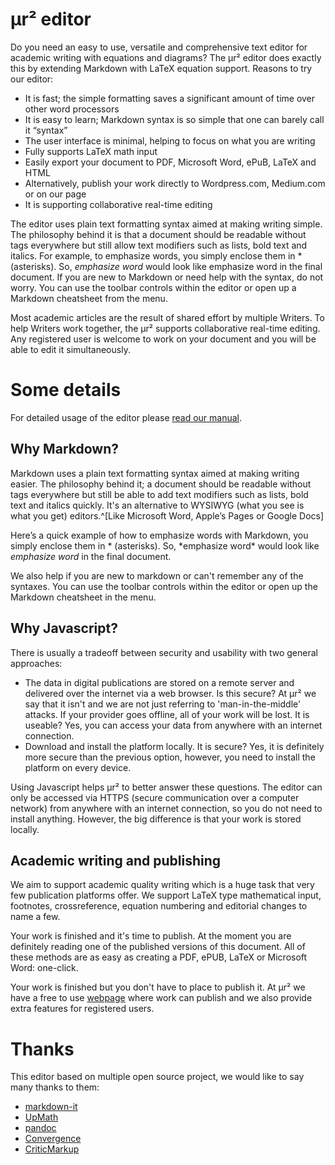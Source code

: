 # μr² editor

Do you need an easy to use, versatile and comprehensive text editor for academic writing with equations and diagrams? The μr² editor does exactly this by extending Markdown with LaTeX equation support.
Reasons to try our editor:

+ It is fast; the simple formatting saves a significant amount of time over other word processors
+ It is easy to learn; Markdown syntax is so simple that one can barely call it “syntax”
+ The user interface is minimal, helping to focus on what you are writing
+ Fully supports LaTeX math input
+ Easily export your document to PDF, Microsoft Word, ePuB, LaTeX and HTML
+ Alternatively, publish your work directly to Wordpress.com, Medium.com or on our page
+ It is supporting collaborative real-time editing

The editor uses plain text formatting syntax aimed at making writing simple. The philosophy behind it is that a document should be readable without tags everywhere but still allow text modifiers such as lists, bold text and italics. For example, to emphasize words, you simply enclose them in * (asterisks). So, *emphasize word* would look like emphasize word in the final document. If you are new to Markdown or need help with the syntax, do not worry. You can use the toolbar controls within the editor or open up a Markdown cheatsheet from the menu.

Most academic articles are the result of shared effort by multiple Writers. To help Writers work together, the μr² supports collaborative real-time editing. Any registered user is welcome to work on your document and you will be able to edit it simultaneously.


# Some details

For detailed usage of the editor please [read our manual](https://mur2.co.uk/editormanual). 

## Why Markdown?
Markdown uses a plain text formatting syntax aimed at making writing easier. The philosophy behind it; a document should be readable without tags everywhere but still be able to add text modifiers such as lists, bold text and italics quickly. It's an alternative to WYSIWYG (what you see is what you get) editors.^[Like Microsoft Word, Apple’s Pages or Google Docs]

Here’s a quick example of how to emphasize words with Markdown, you simply enclose them in * (asterisks). So, \*emphasize word* would look like *emphasize word* in the final document.

We also help if you are new to markdown or can't remember any of the syntaxes. You can use the toolbar controls within the editor or open up the Markdown cheatsheet in the menu.

## Why Javascript?
There is usually a tradeoff between security and usability with two general approaches:

+ The data in digital publications are stored on a remote server and delivered over the internet via a web browser. Is this secure? At μr² we say that it isn't and we are not just referring to 'man-in-the-middle' attacks. If your provider goes offline, all of your work will be lost. It is useable?  Yes, you can access your data from anywhere with an internet connection.
+ Download and install the platform locally. It is secure? Yes, it is definitely more secure than the previous option, however, you need to install the platform on every device.

Using Javascript helps μr² to better answer these questions. The editor can only be accessed via HTTPS (secure communication over a computer network) from anywhere with an internet connection, so you do not need to install anything. However, the big difference is that your work is stored locally.

## Academic writing and publishing
We aim to support academic quality writing which is a huge task that very few publication platforms offer.  We support LaTeX type mathematical input, footnotes, crossreference, equation numbering and editorial changes to name a few.

Your work is finished and it's time to publish. At the moment you are definitely reading one of the published versions of this document.  All of these methods are as easy as creating a PDF, ePUB, LaTeX or Microsoft Word: one-click.


Your work is finished but you don't have to place to publish it. At μr² we have a free to use [webpage](https://mur2.co.uk) where work can publish and we also provide extra features for registered users. 



# Thanks

This editor based on multiple open source project, we would like to say many thanks to them:

+ [markdown-it](https://github.com/markdown-it/markdown-it)
+ [UpMath](https://github.com/parpalak/upmath.me)
+ [pandoc](https://pandoc.org/)
+ [Convergence](https://github.com/convergencelabs/)
+ [CriticMarkup](http://criticmarkup.com/)